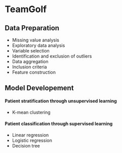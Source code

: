 # TeamGolf

## Data Preparation
- Missing value analysis
- Exploratory data analysis
- Variable selection
- Identification and exclusion of outliers
- Data aggregation
- Inclusion criteria
- Feature construction
## Model Developement
#### Patient stratification through unsupervised learning
- K-mean clustering
#### Patient classification through supervised learning
- Linear regression
- Logistic regression
- Decision tree
